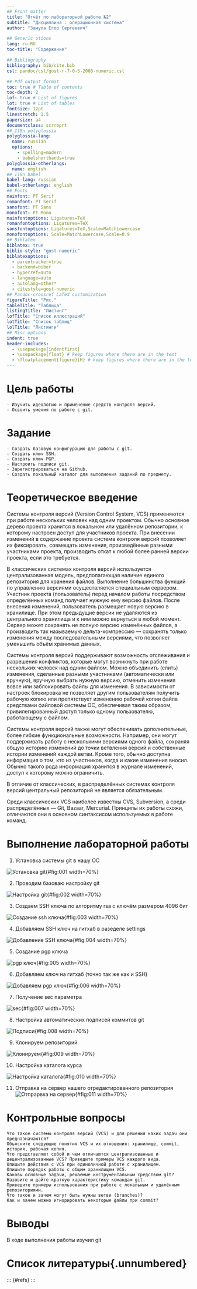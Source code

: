 ```yaml
---
## Front matter
title: "Отчёт по лабораторной работе №2"
subtitle: "Дисциплина : операционная система"
author: "Замула Егор Сергеевич"

## Generic otions
lang: ru-RU
toc-title: "Содержание"

## Bibliography
bibliography: bib/cite.bib
csl: pandoc/csl/gost-r-7-0-5-2008-numeric.csl

## Pdf output format
toc: true # Table of contents
toc-depth: 2
lof: true # List of figures
lot: true # List of tables
fontsize: 12pt
linestretch: 1.5
papersize: a4
documentclass: scrreprt
## I18n polyglossia
polyglossia-lang:
  name: russian
  options:
	- spelling=modern
	- babelshorthands=true
polyglossia-otherlangs:
  name: english
## I18n babel
babel-lang: russian
babel-otherlangs: english
## Fonts
mainfont: PT Serif
romanfont: PT Serif
sansfont: PT Sans
monofont: PT Mono
mainfontoptions: Ligatures=TeX
romanfontoptions: Ligatures=TeX
sansfontoptions: Ligatures=TeX,Scale=MatchLowercase
monofontoptions: Scale=MatchLowercase,Scale=0.9
## Biblatex
biblatex: true
biblio-style: "gost-numeric"
biblatexoptions:
  - parentracker=true
  - backend=biber
  - hyperref=auto
  - language=auto
  - autolang=other*
  - citestyle=gost-numeric
## Pandoc-crossref LaTeX customization
figureTitle: "Рис."
tableTitle: "Таблица"
listingTitle: "Листинг"
lofTitle: "Список иллюстраций"
lotTitle: "Список таблиц"
lolTitle: "Листинги"
## Misc options
indent: true
header-includes:
  - \usepackage{indentfirst}
  - \usepackage{float} # keep figures where there are in the text
  - \floatplacement{figure}{H} # keep figures where there are in the text
---
```


# Цель работы


    - Изучить идеологию и применение средств контроля версий.
    - Освоить умения по работе с git.


# Задание


    - Создать базовую конфигурацию для работы с git.
    - Создать ключ SSH.
    - Создать ключ PGP.
    - Настроить подписи git.
    - Зарегистрироваться на Github.
    - Создать локальный каталог для выполнения заданий по предмету.


# Теоретическое введение

Системы контроля версий (Version Control System, VCS) применяются при работе нескольких человек над одним проектом. Обычно основное дерево проекта хранится в локальном или удалённом репозитории, к которому настроен доступ для участников проекта. При внесении изменений в содержание проекта система контроля версий позволяет их фиксировать, совмещать изменения, произведённые разными участниками проекта, производить откат к любой более ранней версии проекта, если это требуется.

В классических системах контроля версий используется централизованная модель, предполагающая наличие единого репозитория для хранения файлов. Выполнение большинства функций по управлению версиями осуществляется специальным сервером. Участник проекта (пользователь) перед началом работы посредством определённых команд получает нужную ему версию файлов. После внесения изменений, пользователь размещает новую версию в хранилище. При этом предыдущие версии не удаляются из центрального хранилища и к ним можно вернуться в любой момент. Сервер может сохранять не полную версию изменённых файлов, а производить так называемую дельта-компрессию — сохранять только изменения между последовательными версиями, что позволяет уменьшить объём хранимых данных.

Системы контроля версий поддерживают возможность отслеживания и разрешения конфликтов, которые могут возникнуть при работе нескольких человек над одним файлом. Можно объединить (слить) изменения, сделанные разными участниками (автоматически или вручную), вручную выбрать нужную версию, отменить изменения вовсе или заблокировать файлы для изменения. В зависимости от настроек блокировка не позволяет другим пользователям получить рабочую копию или препятствует изменению рабочей копии файла средствами файловой системы ОС, обеспечивая таким образом, привилегированный доступ только одному пользователю, работающему с файлом.

Системы контроля версий также могут обеспечивать дополнительные, более гибкие функциональные возможности. Например, они могут поддерживать работу с несколькими версиями одного файла, сохраняя общую историю изменений до точки ветвления версий и собственные истории изменений каждой ветви. Кроме того, обычно доступна информация о том, кто из участников, когда и какие изменения вносил. Обычно такого рода информация хранится в журнале изменений, доступ к которому можно ограничить.

В отличие от классических, в распределённых системах контроля версий центральный репозиторий не является обязательным.

Среди классических VCS наиболее известны CVS, Subversion, а среди распределённых — Git, Bazaar, Mercurial. Принципы их работы схожи, отличаются они в основном синтаксисом используемых в работе команд.

# Выполнение лабораторной работы

1. Установка системы git в нашу ОС 

![Установка git](https://github.com/egorzam21/study_2023-2024_os-intro/blob/master/labs/lab02/report/image/%D0%A1%D0%BD%D0%B8%D0%BC%D0%BE%D0%BA%20%D1%8D%D0%BA%D1%80%D0%B0%D0%BD%D0%B0%20%D0%BE%D1%82%202024-02-24%2011-46-51.png?raw=true){#fig:001 width=70%}

2. Проводим базоваю настройку git

![Настройка git](https://github.com/egorzam21/study_2023-2024_os-intro/blob/master/labs/lab02/report/image/%D0%A1%D0%BD%D0%B8%D0%BC%D0%BE%D0%BA%20%D1%8D%D0%BA%D1%80%D0%B0%D0%BD%D0%B0%20%D0%BE%D1%82%202024-02-24%2011-50-03.png?raw=true){#fig:002 width=70%}

3. Создаем SSH ключа по алгоритму rsa с ключём размером 4096 бит

![Создание ssh ключа](https://github.com/egorzam21/study_2023-2024_os-intro/blob/master/labs/lab02/report/image/%D0%A1%D0%BD%D0%B8%D0%BC%D0%BE%D0%BA%20%D1%8D%D0%BA%D1%80%D0%B0%D0%BD%D0%B0%20%D0%BE%D1%82%202024-02-24%2011-50-55.png?raw=true){#fig:003 width=70%}

4. Добавляем SSH ключ на гитхаб в разеделе settings 

![Добавление SSH ключа](image/placeimg_800_600_tech.jpg){#fig:004 width=70%}

5. Создание pgp ключа

![pgp ключ](https://github.com/egorzam21/study_2023-2024_os-intro/blob/master/labs/lab02/report/image/%D0%A1%D0%BD%D0%B8%D0%BC%D0%BE%D0%BA%20%D1%8D%D0%BA%D1%80%D0%B0%D0%BD%D0%B0%20%D0%BE%D1%82%202024-02-24%2012-02-29.png?raw=true){#fig:005 width=70%}

6. Добавляем ключ на гитхаб (точно так же как и SSH)

![Добавляем pgp ключ](https://github.com/egorzam21/study_2023-2024_os-intro/blob/master/labs/lab02/report/image/%D0%A1%D0%BD%D0%B8%D0%BC%D0%BE%D0%BA%20%D1%8D%D0%BA%D1%80%D0%B0%D0%BD%D0%B0%20%D0%BE%D1%82%202024-02-24%2012-06-37.png?raw=true){#fig:006 width=70%}

7. Получение sec параметра

![sec](https://github.com/egorzam21/study_2023-2024_os-intro/blob/master/labs/lab02/report/image/%D0%A1%D0%BD%D0%B8%D0%BC%D0%BE%D0%BA%20%D1%8D%D0%BA%D1%80%D0%B0%D0%BD%D0%B0%20%D0%BE%D1%82%202024-02-24%2012-06-47.png?raw=true){#fig:007 width=70%}

8. Настройка автоматических подписей коммитов git

![Подписи](https://github.com/egorzam21/study_2023-2024_os-intro/blob/master/labs/lab02/report/image/%D0%A1%D0%BD%D0%B8%D0%BC%D0%BE%D0%BA%20%D1%8D%D0%BA%D1%80%D0%B0%D0%BD%D0%B0%20%D0%BE%D1%82%202024-02-24%2012-09-53.png?raw=true){#fig:008 width=70%}

9. Клонируем репозиторий

![Клонируем](https://github.com/egorzam21/study_2023-2024_os-intro/blob/master/labs/lab02/report/image/%D0%A1%D0%BD%D0%B8%D0%BC%D0%BE%D0%BA%20%D1%8D%D0%BA%D1%80%D0%B0%D0%BD%D0%B0%20%D0%BE%D1%82%202024-02-24%2012-23-49.png?raw=true){#fig:009 width=70%}

10. Настройка каталога курса

![Настройка каталога](https://github.com/egorzam21/study_2023-2024_os-intro/blob/master/labs/lab02/report/image/%D0%A1%D0%BD%D0%B8%D0%BC%D0%BE%D0%BA%20%D1%8D%D0%BA%D1%80%D0%B0%D0%BD%D0%B0%20%D0%BE%D1%82%202024-02-24%2012-47-10.png?raw=true){#fig:010 width=70%}

11. Отправка на сервер нашего отредактированного репозитория
![Отпрарвка на сервер](https://github.com/egorzam21/study_2023-2024_os-intro/blob/master/labs/lab02/report/image/%D0%A1%D0%BD%D0%B8%D0%BC%D0%BE%D0%BA%20%D1%8D%D0%BA%D1%80%D0%B0%D0%BD%D0%B0%20%D0%BE%D1%82%202024-02-24%2012-50-43.png?raw=true){#fig:011 width=70%}

# Контрольные вопросы

    Что такое системы контроля версий (VCS) и для решения каких задач они предназначаются?
    Объясните следующие понятия VCS и их отношения: хранилище, commit, история, рабочая копия.
    Что представляют собой и чем отличаются централизованные и децентрализованные VCS? Приведите примеры VCS каждого вида.
    Опишите действия с VCS при единоличной работе с хранилищем.
    Опишите порядок работы с общим хранилищем VCS.
    Каковы основные задачи, решаемые инструментальным средством git?
    Назовите и дайте краткую характеристику командам git.
    Приведите примеры использования при работе с локальным и удалённым репозиториями.
    Что такое и зачем могут быть нужны ветви (branches)?
    Как и зачем можно игнорировать некоторые файлы при commit?

# Выводы

В ходе выполнения работы изучил git

# Список литературы{.unnumbered}

::: {#refs}
:::
